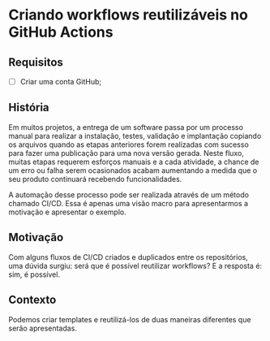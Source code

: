 # Criando workflows reutilizáveis no GitHub Actions

Requisitos
----------

- [ ] Criar uma conta GitHub;

## História

Em muitos projetos, a entrega de um software passa por um processo manual para realizar a instalação, testes, validação e implantação copiando os arquivos quando as etapas anteriores forem realizadas com sucesso para fazer uma publicação para uma nova versão gerada. Neste fluxo, muitas etapas requerem esforços manuais e a cada atividade, a chance de um erro ou falha serem ocasionados acabam aumentando a medida que o seu produto continuará recebendo funcionalidades.

A automação desse processo pode ser realizada através de um método chamado CI/CD. Essa é apenas uma visão macro para apresentarmos a motivação e apresentar o exemplo.

## Motivação

Com alguns fluxos de CI/CD criados e duplicados entre os repositórios, uma dúvida surgiu: será que é possível reutilizar workflows? E a resposta é: sim, é possível.

## Contexto

Podemos criar templates e reutilizá-los de duas maneiras diferentes que serão apresentadas.